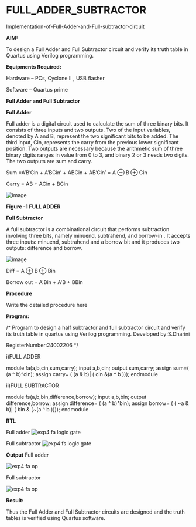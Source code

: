 # FULL_ADDER_SUBTRACTOR

Implementation-of-Full-Adder-and-Full-subtractor-circuit

**AIM:**

To design a Full Adder and Full Subtractor circuit and verify its truth table in Quartus using Verilog programming.

**Equipments Required:**

Hardware – PCs, Cyclone II , USB flasher

Software – Quartus prime

**Full Adder and Full Subtractor**

**Full Adder**

Full adder is a digital circuit used to calculate the sum of three binary bits. It consists of three inputs and two outputs. Two of the input variables, denoted by A and B, represent the two significant bits to be added. The third input, Cin, represents the carry from the previous lower significant position. Two outputs are necessary because the arithmetic sum of three binary digits ranges in value from 0 to 3, and binary 2 or 3 needs two digits. The two outputs are sum and carry.

Sum =A’B’Cin + A’BCin’ + ABCin + AB’Cin’ = A ⊕ B ⊕ Cin 

Carry = AB + ACin + BCin

![image](https://github.com/naavaneetha/FULL_ADDER_SUBTRACTOR/assets/154305477/0f30ba51-5ffb-4198-845f-18e054f675e7)

**Figure -1 FULL ADDER**

**Full Subtractor**

A full subtractor is a combinational circuit that performs subtraction involving three bits, namely minuend, subtrahend, and borrow-in . It accepts three inputs: minuend, subtrahend and a borrow bit and it produces two outputs: difference and borrow.

![image](https://github.com/naavaneetha/FULL_ADDER_SUBTRACTOR/assets/154305477/02b24f51-ab51-4304-9ad6-7b81ffc1ead5)

Diff = A ⊕ B ⊕ Bin 

Borrow out = A'Bin + A'B + BBin

**Procedure**

Write the detailed procedure here

**Program:**

/* Program to design a half subtractor and full subtractor circuit and verify its truth table in quartus using Verilog programming.
Developed by:S.Dharini

RegisterNumber:24002206
*/

i)FULL ADDER

module fa(a,b,cin,sum,carry);
input a,b,cin;
output sum,carry;
assign sum=( (a ^ b)^cin);
assign carry= ( (a & b)| ( cin &(a ^ b )));
endmodule

ii)FULL SUBTRACTOR

module fs(a,b,bin,difference,borrow);
input a,b,bin;
output difference,borrow;
assign difference= ( (a ^ b)^bin);
assign borrow= ( ( ~a & b)| ( bin & (~(a ^ b ))));
endmodule


**RTL**

Full adder
![exp4 fa logic gate](https://github.com/user-attachments/assets/596ccbb3-e7c0-45a8-96b4-40aa4c0782d5)

Full subtractor
![exp4 fs logic gate](https://github.com/user-attachments/assets/e8f4efff-3549-42d3-b9d3-3f8dc382f915)


**Output**
Full adder

![exp4 fa op](https://github.com/user-attachments/assets/d5c5883c-89da-4516-82b8-73a3b7b0f5f1)

Full subtractor


![exp4 fs op](https://github.com/user-attachments/assets/66d7984d-ca91-4d59-b29d-64ac2e676104)




**Result:**

Thus the Full Adder and Full Subtractor circuits are designed and the truth tables is verified using Quartus software.



